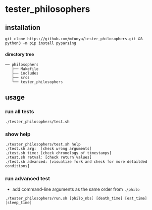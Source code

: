 # tester_philosophers

## installation
```
git clone https://github.com/mfunyu/tester_philosophers.git &&
python3 -m pip install pyparsing
```
#### directory tree
```
── philosophers
   ├── Makefile
   ├── includes
   ├── srcs
   └── tester_philosophers
```

## usage
### run all tests
```
./tester_philosophers/test.sh
```
### show help
```
./tester_philosophers/test.sh help
./test.sh arg:  [check wrong arguments]
./test.sh time: [check chronology of timestamps]
./test.sh retval: [check return values]
./test.sh advanced: [visualize fork and check for more detailded conditions]
```
### run advanced test

- add command-line arguments as the same order from `./philo`
```
./tester_philosophers/run.sh [philo_nbs] [death_time] [eat_time] [sleep_time]
```